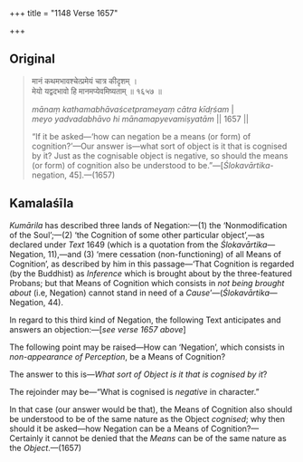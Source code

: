 +++
title = "1148 Verse 1657"

+++
## Original 
>
> मानं कथमभावश्चेत्प्रमेयं चात्र कीदृशम् ।  
> मेयो यद्वदभावो हि मानमप्येवमिष्यताम् ॥ १६५७ ॥ 
>
> *mānaṃ kathamabhāvaścetprameyaṃ cātra kīdṛśam* \|  
> *meyo yadvadabhāvo hi mānamapyevamiṣyatām* \|\| 1657 \|\| 
>
> “If it be asked—‘how can negation be a means (or form) of cognition?’—Our answer is—what sort of object is it that is cognised by it? Just as the cognisable object is negative, so should the means (or form) of cognition also be understood to be.”—[*Ślokavārtika*-negation, 45].—(1657)



## Kamalaśīla

*Kumārila* has described three lands of Negation:—(1) the ‘Nonmodification of the Soul’;—(2) ‘the Cognition of some other particular object’,—as declared under *Text* 1649 (which is a quotation from the *Ślokavārtika*—Negation, 11),—and (3) ‘mere cessation (non-functioning) of all Means of Cognition’, as described by him in this passage—‘That Cognition is regarded (by the Buddhist) as *Inference* which is brought about by the three-featured Probans; but that Means of Cognition which consists in *not being brought about* (i.e, Negation) cannot stand in need of a *Cause*’—(*Ślokavārtika*—Negation, 44).

In regard to this third kind of Negation, the following Text anticipates and answers an objection:—[*see verse 1657 above*]

The following point may be raised—How can ‘Negation’, which consists in *non-appearance of Perception*, be a Means of Cognition?

The answer to this is—*What sort of Object is it that is cognised by it*?

The rejoinder may be—“What is cognised is *negative* in character.”

In that case (our answer would be that), the Means of Cognition also should be understood to be of the same nature as the Object *cognised*; why then should it be asked—how Negation can be a Means of Cognition?— Certainly it cannot be denied that the *Means* can be of the same nature as the *Object*.—(1657)


